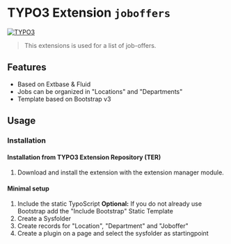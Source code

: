 # TYPO3 Extension ``joboffers``
[![TYPO3](https://img.shields.io/badge/TYPO3-8.7.7-orange.svg?style=flat-square)](https://typo3.org/)
> This extensions is used for a list of job-offers.

## Features
- Based on Extbase & Fluid
- Jobs can be organized in "Locations" and "Departments"
- Template based on Bootstrap v3

## Usage

### Installation

#### Installation from TYPO3 Extension Repository (TER)

1) Download and install the extension with the extension manager module.

#### Minimal setup

1) Include the static TypoScript **Optional:** If you do not already use Bootstrap add the "Include Bootstrap" Static Template
2) Create a Sysfolder
3) Create records for "Location", "Department" and "Joboffer"
4) Create a plugin on a page and select the sysfolder as startingpoint

